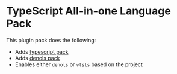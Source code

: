 # TypeScript All-in-one Language Pack

This plugin pack does the following:

- Adds [typescript pack](../typescript)
- Adds [denols pack](../typescript-deno)
- Enables either `denols` or `vtsls` based on the project

<!-- vim: set ft=markdown: -->